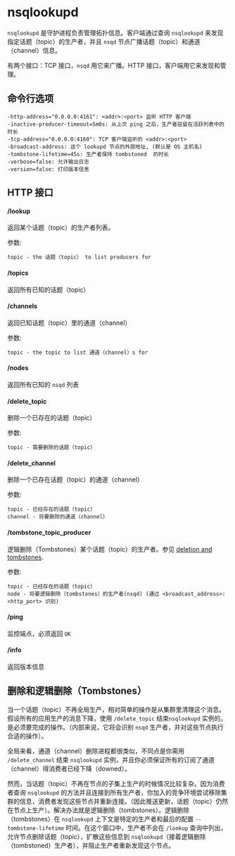 # nsqlookupd

`nsqlookupd` 是守护进程负责管理拓扑信息。客户端通过查询  `nsqlookupd` 来发现指定话题（topic）的生产者，并且 `nsqd` 节点广播话题（topic）和通道（channel）信息。

有两个接口：TCP 接口，`nsqd` 用它来广播。HTTP 接口，客户端用它来发现和管理。

## 命令行选项

    -http-address="0.0.0.0:4161": <addr>:<port> 监听 HTTP 客户端
    -inactive-producer-timeout=5m0s: 从上次 ping 之后，生产者驻留在活跃列表中的时长
    -tcp-address="0.0.0.0:4160": TCP 客户端监听的 <addr>:<port> 
    -broadcast-address: 这个 lookupd 节点的外部地址, (默认是 OS 主机名)
    -tombstone-lifetime=45s: 生产者保持 tombstoned  的时长
    -verbose=false: 允许输出日志
    -version=false: 打印版本信息

## HTTP 接口

#### /lookup

返回某个话题（topic）的生产者列表。

参数:

    topic - the 话题（topic） to list producers for

#### /topics

返回所有已知的话题（topic）

#### /channels

返回已知话题（topic）里的通道（channel）

参数:

    topic - the topic to list 通道（channel）s for

#### /nodes

返回所有已知的 `nsqd` 列表

#### /delete_topic

删除一个已存在的话题（topic）

参数:

    topic - 需要删除的话题（topic）

#### /delete_channel

删除一个已存在话题（topic）的通道（channel）

参数:

    topic - 已经存在的话题（topic）
    channel - 将要删除的通道（channel）

#### /tombstone_topic_producer

逻辑删除（Tombstones）某个话题（topic）的生产者。参见 [deletion and tombstones](#deletion_tombstones).

参数:

    topic - 已经存在的话题（topic）
    node - 将要逻辑删除（tombstones）的生产者(nsqd) (通过 <broadcast_address>:<http_port> 识别)

#### /ping

监控端点，必须返回 `OK`

#### /info

返回版本信息

## 删除和逻辑删除（Tombstones）

当一个话题（topic）不再全局生产，相对简单的操作是从集群里清理这个消息。假设所有的应用生产的消息下降，使用 `/delete_topic` 结束`nsqlookupd` 实例的，是必须要完成的操作。（内部来说，它将会识别 `nsqd` 生产者，并对这些节点执行合适的操作）。

全局来看，通道（channel）删除进程都很类似，不同点是你需用 `/delete_channel` 结束 `nsqlookupd` 实例，并且你必须保证所有的订阅了通道（channel）得消费者已经下降（downed）。

然而，当话题（topic）不再在节点的子集上生产的时候情况比较复杂。因为消费者查询 `nsqlookupd` 的方法并且连接到所有生产者，你加入的竞争环境尝试移除集群的信息，消费者发现这些节点并重新连接。（因此推送更新，话题（topic）仍然在节点上生产）。解决办法就是逻辑删除（tombstones）。逻辑删除（tombstones）在 `nsqlookupd` 上下文是特定的生产者和最后的配置 `--tombstone-lifetime` 时间。在这个窗口中，生产者不会在 `/lookup` 查询中列出，允许节点删除话题（topic），扩散这些信息到 `nsqlookupd`（接着逻辑删除（tombstoned）生产者），并阻止生产者重新发现这个节点。